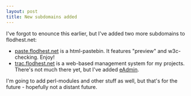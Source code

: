 ```yaml
---
layout: post
title: New subdomains added
---
```


I've forgot to enounce this earlier, but I've added two more subdomains to flodhest.net:
* [paste.flodhest.net](http://paste.flodhest.net)</a> is a html-pastebin. It features "preview" and w3c-checking. Enjoy!
* [trac.flodhest.net](http://trac.flodhest.net)</a> is a web-based management system for my projects. There's not much there yet, but I've added [eAdmin](http://trac.flodhest.net/eadmin)</a>.
 
 I'm going to add perl-modules and other stuff as well, but that's for the future - hopefully not a distant future.

